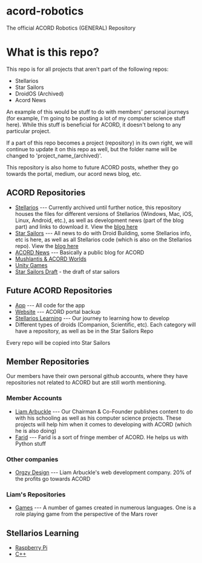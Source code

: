 # acord-robotics
The official ACORD Robotics (GENERAL) Repository

# What is this repo?

This repo is for all projects that aren't part of the following repos:

* Stellarios
* Star Sailors
* DroidOS (Archived)
* Acord News

An example of this would be stuff to do with members' personal journeys (for example, I'm going to be posting a lot of my computer science stuff here). While this stuff is beneficial for ACORD, it doesn't belong to any particular project.

If a part of this repo becomes a project (repository) in its own right, we will continue to update it on this repo as well, but the folder name will be changed to 'project_name_(archived)'.

This repository is also home to future ACORD posts, whether they go towards the portal, medium, our acord news blog, etc.

## ACORD Repositories

* [Stellarios](http://github.com/acord-robotics/stellarios) --- Currently archived until further notice, this repository houses the files for different versions of Stellarios (Windows, Mac, iOS, Linux, Android, etc.), as well as development news (part of the blog part) and links to download it. View the [blog here](http://acord-robotics.github.io/stellarios)
* [Star Sailors](http://github.com/acord-robotics/starsailors) --- All news to do with Droid Building, some Stellarios info, etc is here, as well as all Stellarios code (which is also on the Stellarios repo). View the [blog here](http://acord-robotics.github.io/starsailors)
* [ACORD News](http://acord-robotics.github.io/acordnews) --- Basically a public blog for ACORD
* [Mushlantis & ACORD Worlds](http://gitlab.com/acord-robotics)
* [Unity Games](https://gitlab.com/IrisDroidology/unity-projects)
* [Star Sailors Draft](https://gitlab.com/IrisDroidology/star-sailors) - the draft of star sailors

## Future ACORD Repositories

* [App](http://github.com/acord-robotics/app) --- All code for the app
* [Website](http://github.com/acord-robotics/website) --- ACORD portal backup
* [Stellarios Learning](http://github.com/acord-robotics/sl) --- Our journey to learning how to develop
* Different types of droids (Companion, Scientific, etc). Each category will have a repository, as well as be in the Star Sailors Repo

Every repo will be copied into Star Sailors

## Member Repositories

Our members have their own personal github accounts,  where they have repositories not related to ACORD but are still worth mentioning.

### Member Accounts

* [Liam Arbuckle](http://github.com/irisdroidology) --- Our Chairman & Co-Founder publishes content to do with his schooling as well as his computer science projects. These projects will help him when it comes to developing with ACORD (which he is also doing)
* [Farid](http://github.com/mfaridn03) --- Farid is a sort of fringe member of ACORD. He helps us with Python stuff

### Other companies

* [Orgzy Design](http://github.com/orgzy-design) --- Liam Arbuckle's web development company. 20% of the profits go towards ACORD

### Liam's Repositories

* [Games](http://github.com/irisdroidology/expert-goggles) --- A number of games created in numerous languages. One is a role playing game from the perspective of the Mars rover

## Stellarios Learning
* [Raspberry Pi](https://gitlab.com/acord-robotics/robodev/s2rd-raspberry-pi)
* [C++](https://gitlab.com/IrisDroidology/cpp-tutorial-vLnPwxZdW4Y)
